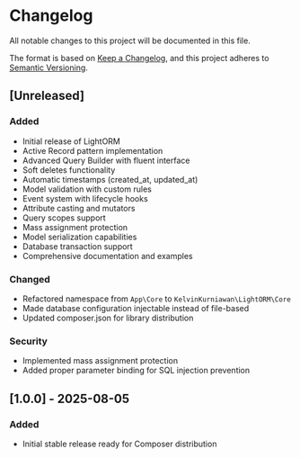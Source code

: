 # Changelog

All notable changes to this project will be documented in this file.

The format is based on [Keep a Changelog](https://keepachangelog.com/en/1.0.0/),
and this project adheres to [Semantic Versioning](https://semver.org/spec/v2.0.0.html).

## [Unreleased]

### Added
- Initial release of LightORM
- Active Record pattern implementation
- Advanced Query Builder with fluent interface
- Soft deletes functionality
- Automatic timestamps (created_at, updated_at)
- Model validation with custom rules
- Event system with lifecycle hooks
- Attribute casting and mutators
- Query scopes support
- Mass assignment protection
- Model serialization capabilities
- Database transaction support
- Comprehensive documentation and examples

### Changed
- Refactored namespace from `App\Core` to `KelvinKurniawan\LightORM\Core`
- Made database configuration injectable instead of file-based
- Updated composer.json for library distribution

### Security
- Implemented mass assignment protection
- Added proper parameter binding for SQL injection prevention

## [1.0.0] - 2025-08-05

### Added
- Initial stable release ready for Composer distribution
